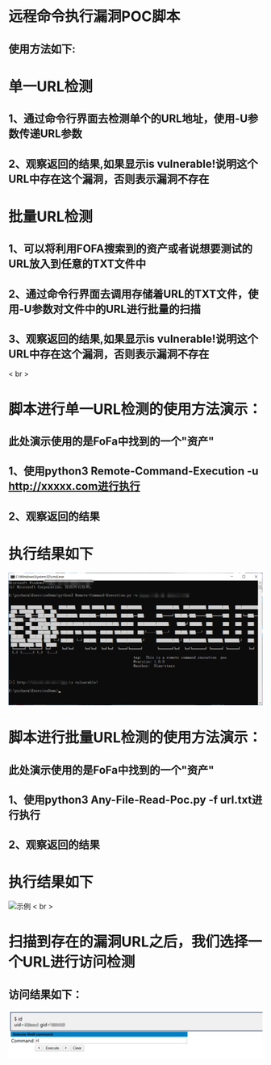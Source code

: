 # 远程命令执行漏洞POC脚本
## 使用方法如下:
# 单一URL检测
## 1、通过命令行界面去检测单个的URL地址，使用-U参数传递URL参数
## 2、观察返回的结果,如果显示is vulnerable!说明这个URL中存在这个漏洞，否则表示漏洞不存在
# 批量URL检测
## 1、可以将利用FOFA搜索到的资产或者说想要测试的URL放入到任意的TXT文件中
## 2、通过命令行界面去调用存储着URL的TXT文件，使用-U参数对文件中的URL进行批量的扫描
## 3、观察返回的结果,如果显示is vulnerable!说明这个URL中存在这个漏洞，否则表示漏洞不存在
< br >
# 脚本进行单一URL检测的使用方法演示：
## 此处演示使用的是FoFa中找到的一个"资产"
## 1、使用python3 Remote-Command-Execution -u http://xxxxx.com进行执行
## 2、观察返回的结果
# 执行结果如下
![示例](https://github.com/Nian-Stars/Remote-Command-Execution/blob/main/res-one.jpg)
# 脚本进行批量URL检测的使用方法演示：
## 此处演示使用的是FoFa中找到的一个"资产"
## 1、使用python3 Any-File-Read-Poc.py -f url.txt进行执行
## 2、观察返回的结果
# 执行结果如下
![示例](https://github.com/Nian-Stars/Remote-Command-Execution/blob/main/res-some.jpg)
< br >
# 扫描到存在的漏洞URL之后，我们选择一个URL进行访问检测
## 访问结果如下：
![示例](https://github.com/Nian-Stars/Remote-Command-Execution/blob/main/burp.jpg)
